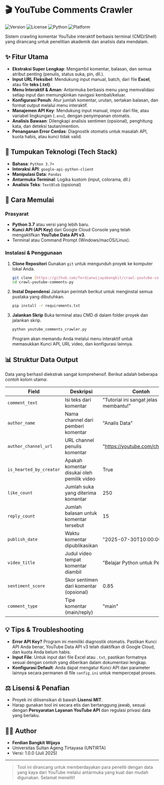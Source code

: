 # 🎬 YouTube Comments Crawler

![Version](https://img.shields.io/badge/version-1.0.0-blue)
![License](https://img.shields.io/badge/license-MIT-green)
![Python](https://img.shields.io/badge/Python-3.7%2B-blue?logo=python)
![Platform](https://img.shields.io/badge/Platform-Terminal%2FCMD-lightgrey)

Sistem crawling komentar YouTube interaktif berbasis terminal (CMD/Shell) yang dirancang untuk penelitian akademik dan analisis data mendalam.

## ✨ Fitur Utama

- **Ekstraksi Super Lengkap**: Mengambil komentar, balasan, dan semua atribut penting (penulis, status suka, pin, dll.).
- **Input URL Fleksibel**: Mendukung input manual, batch, dari file **Excel**, atau file **teks (.txt)**.
- **Menu Interaktif & Aman**: Antarmuka berbasis menu yang memvalidasi setiap input dan memungkinkan navigasi kembali/keluar.
- **Konfigurasi Penuh**: Atur jumlah komentar, urutan, sertakan balasan, dan format output melalui menu interaktif.
- **Manajemen API Key**: Mendukung input manual, impor dari file, atau variabel lingkungan (`.env`), dengan penyimpanan otomatis.
- **Analisis Bawaan**: Dilengkapi analisis sentimen (opsional), penghitung kata, dan deteksi tautan/mention.
- **Penanganan Error Cerdas**: Diagnostik otomatis untuk masalah API, kuota habis, atau kunci tidak valid.

## 🔧 Tumpukan Teknologi (Tech Stack)

- **Bahasa**: `Python 3.7+`
- **Interaksi API**: `google-api-python-client`
- **Manipulasi Data**: `Pandas`
- **Antarmuka Terminal**: Logika kustom (input, colorama, dll.)
- **Analisis Teks**: `TextBlob` (opsional)

## 🚀 Cara Memulai

### Prasyarat
- **Python 3.7** atau versi yang lebih baru.
- **Kunci API (API Key)** dari Google Cloud Console yang telah mengaktifkan **YouTube Data API v3**.
- Terminal atau Command Prompt (Windows/macOS/Linux).

### Instalasi & Penggunaan

1.  **Clone Repositori**
    Gunakan `git` untuk mengunduh proyek ke komputer lokal Anda.
    ```bash
    git clone [https://github.com/ferdianwijayabangkit/crawl-youtube-comments-py.git](https://github.com/ferdianwijayabangkit/crawl-youtube-comments-py.git)
    cd crawl-youtube-comments-py
    ```

2.  **Instal Dependensi**
    Jalankan perintah berikut untuk menginstal semua pustaka yang dibutuhkan.
    ```bash
    pip install -r requirements.txt
    ```

3.  **Jalankan Skrip**
    Buka terminal atau CMD di dalam folder proyek dan jalankan skrip.
    ```bash
    python youtube_comments_crawler.py
    ```
    Program akan memandu Anda melalui menu interaktif untuk memasukkan Kunci API, URL video, dan konfigurasi lainnya.

## 📊 Struktur Data Output

Data yang berhasil diekstrak sangat komprehensif. Berikut adalah beberapa contoh kolom utama:

| Field                   | Deskripsi                                          | Contoh                                     |
| ----------------------- | -------------------------------------------------- | ------------------------------------------ |
| `comment_text`          | Isi teks dari komentar                             | "Tutorial ini sangat jelas dan membantu!"  |
| `author_name`           | Nama channel dari pemberi komentar                 | "Analis Data"                              |
| `author_channel_url`    | URL channel penulis komentar                       | "https://youtube.com/channel/..."          |
| `is_hearted_by_creator` | Apakah komentar disukai oleh pemilik video         | True                                       |
| `like_count`            | Jumlah suka yang diterima komentar                 | 250                                        |
| `reply_count`           | Jumlah balasan untuk komentar tersebut             | 15                                         |
| `publish_date`          | Waktu komentar dipublikasikan                      | "2025-07-30T10:00:00Z"                     |
| `video_title`           | Judul video tempat komentar diambil                | "Belajar Python untuk Pemula"              |
| `sentiment_score`       | Skor sentimen dari komentar (opsional)             | 0.85                                       |
| `comment_type`          | Tipe komentar (main/reply)                         | "main"                                     |

## 💡 Tips & Troubleshooting

- **Error API Key?** Program ini memiliki diagnostik otomatis. Pastikan Kunci API Anda benar, YouTube Data API v3 telah diaktifkan di Google Cloud, dan kuota Anda belum habis.
- **Input File**: Untuk input dari file Excel atau `.txt`, pastikan formatnya sesuai dengan contoh yang diberikan dalam dokumentasi lengkap.
- **Konfigurasi Default**: Anda dapat mengatur Kunci API dan parameter lainnya secara permanen di file `config.ini` untuk mempercepat proses.

## ⚖️ Lisensi & Penafian

- Proyek ini dilisensikan di bawah **Lisensi MIT**.
- Harap gunakan tool ini secara etis dan bertanggung jawab, sesuai dengan **Persyaratan Layanan YouTube API** dan regulasi privasi data yang berlaku.

## 👨‍💻 Author

- **Ferdian Bangkit Wijaya**
- Universitas Sultan Ageng Tirtayasa (UNTIRTA)
- Versi: 1.0.0 (Juli 2025)

---

> Tool ini dirancang untuk memberdayakan para peneliti dengan data yang kaya dari YouTube melalui antarmuka yang kuat dan mudah digunakan. Selamat meneliti!
